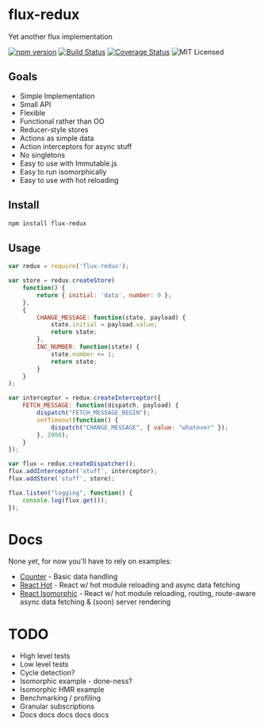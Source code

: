 # flux-redux

Yet another flux implementation

[![npm version](https://img.shields.io/npm/v/flux-redux.svg)](https://www.npmjs.com/package/flux-redux) [![Build Status](https://img.shields.io/travis/glenjamin/flux-redux/master.svg)](https://travis-ci.org/glenjamin/flux-redux) [![Coverage Status](https://coveralls.io/repos/glenjamin/flux-redux/badge.svg?branch=master)](https://coveralls.io/r/glenjamin/flux-redux?branch=master) ![MIT Licensed](https://img.shields.io/npm/l/flux-redux.svg)

## Goals

 * Simple Implementation
 * Small API
 * Flexible
 * Functional rather than OO
 * Reducer-style stores
 * Actions as simple data
 * Action interceptors for async stuff
 * No singletons
 * Easy to use with Immutable.js
 * Easy to run isomorphically
 * Easy to use with hot reloading

## Install

```sh
npm install flux-redux
```

## Usage

```js
var redux = require('flux-redux');

var store = redux.createStore(
    function() {
        return { initial: 'data', number: 0 };
    },
    {
        CHANGE_MESSAGE: function(state, payload) {
            state.initial = payload.value;
            return state;
        },
        INC_NUMBER: function(state) {
            state.number += 1;
            return state;
        }
    }
);

var interceptor = redux.createInterceptor({
    FETCH_MESSAGE: function(dispatch, payload) {
        dispatch("FETCH_MESSAGE_BEGIN");
        setTimeout(function() {
            dispatch("CHANGE_MESSAGE", { value: "whatever" });
        }, 2000);
    }
});

var flux = redux.createDispatcher();
flux.addInterceptor('stuff', interceptor);
flux.addStore('stuff', store);

flux.listen("logging", function() {
    console.log(flux.get());
});
```

# Docs

None yet, for now you'll have to rely on examples:

* [Counter](examples/counter/) - Basic data handling
* [React Hot](examples/react-hot/) - React w/ hot module reloading and async data fetching
* [React Isomorphic](examples/react-iso) - React w/ hot module reloading, routing, route-aware async data fetching & (soon) server rendering

# TODO

* High level tests
* Low level tests
* Cycle detection?
* Isomorphic example - done-ness?
* Isomorphic HMR example
* Benchmarking / profiling
* Granular subscriptions
* Docs docs docs docs docs
